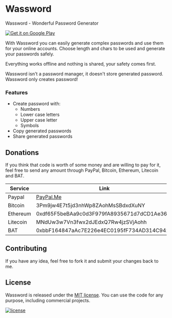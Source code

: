 # Wassword

Wassword - Wonderful Password Generator

[![Get it on Google Play](https://play.google.com/intl/en_us/badges/images/badge_new.png)](https://play.google.com/store/apps/details?id=com.albertobonacina.wassword)

With Wassword you can easily generate complex passwords and use them for your online accounts. Choose length and chars to be used and generate your passwords safely.

Everything works offline and nothing is shared, your safety comes first.

Wassword isn't a password manager, it doesn't store generated password.
Wassword only creates password!

### Features

- Create password with:
  - Numbers
  - Lower case letters
  - Upper case letter
  - Symbols
- Copy generated passwords
- Share generated passwords

## Donations

If you think that code is worth of some money and are willing to pay for it, feel free to send any amount through PayPal, Bitcoin, Ethereum, Litecoin and BAT.

| Service  | Link                                       |
|----------|--------------------------------------------|
| Paypal   | [PayPal.Me](https://paypal.me/polilluminato)            |
| Bitcoin  | 3Pm9jw4E7t5jd3nhWp8ZAohMsSBdxdXuNY         |
| Ethereum | 0xdf65F5beBAa9c0d3F979fA8935671d7dCD1Ae363 |
| Litecoin | MNdUw3w7Vn3fwx2dJEdxQ7Rw4jzSVjAohh         |
| BAT      | 0xbbF164847aAc7E226e4EC0195fF734AD314C9422 |

## Contributing

If you have any idea, feel free to fork it and submit your changes back to me.

## License

Wassword is released under the [MIT license](LICENSE.md). You can use the code for any purpose, including commercial projects.

[![license](https://img.shields.io/badge/License-MIT-yellow.svg)](https://opensource.org/licenses/MIT)